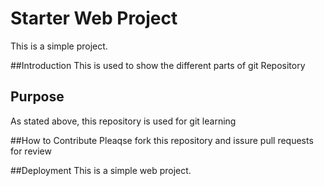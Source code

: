 # Starter Web Project

This is a simple project.


##Introduction
This is used to show the different parts of git Repository


## Purpose
As stated above, this repository is used for git learning

##How to Contribute
Pleaqse fork this repository and issure pull requests for review

##Deployment
This is a simple web project.

